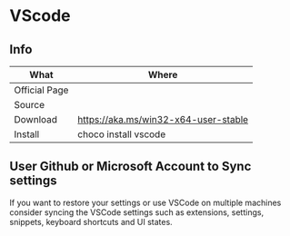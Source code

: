 # VScode

## Info

|What|Where|
|-|-|
|Official Page||
|Source||
|Download|<https://aka.ms/win32-x64-user-stable>
|Install|choco install vscode|

## User Github or Microsoft Account to Sync settings

If you want to restore your settings or use VSCode on multiple machines consider syncing the VSCode settings such as extensions, settings, snippets, keyboard shortcuts and UI states.
